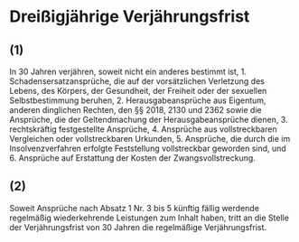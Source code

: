 # Dreißigjährige Verjährungsfrist



## (1)

 In 30 Jahren verjähren, soweit nicht ein anderes bestimmt ist,  1.
 Schadensersatzansprüche, die auf der vorsätzlichen Verletzung des Lebens, des Körpers, der Gesundheit, der Freiheit oder der sexuellen Selbstbestimmung beruhen,
 2.
 Herausgabeansprüche aus Eigentum, anderen dinglichen Rechten, den §§ 2018, 2130 und 2362 sowie die Ansprüche, die der Geltendmachung der Herausgabeansprüche dienen,
 3.
 rechtskräftig festgestellte Ansprüche,
 4.
 Ansprüche aus vollstreckbaren Vergleichen oder vollstreckbaren Urkunden,
 5.
 Ansprüche, die durch die im Insolvenzverfahren erfolgte Feststellung vollstreckbar geworden sind, und
 6.
 Ansprüche auf Erstattung der Kosten der Zwangsvollstreckung.


## (2)

 Soweit Ansprüche nach Absatz 1 Nr. 3 bis 5 künftig fällig werdende regelmäßig wiederkehrende Leistungen zum Inhalt haben, tritt an die Stelle der Verjährungsfrist von 30 Jahren die regelmäßige Verjährungsfrist. 

